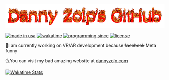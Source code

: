 ![logo.gif](logo.gif)

[![made in usa](https://img.shields.io/badge/made%20in-usa-red)](https://dannyzolp.com/) [![wakatime](https://wakatime.com/badge/user/24ab148b-9d50-4e94-8109-0bf4494a6c50.svg)](https://wakatime.com/@dannyzolp) [![programming since](https://img.shields.io/badge/coding%20since-2014-blueviolet)](https://dannyzolp.com/) [![license](https://img.shields.io/badge/license-WTFPL-brightgreen)](https://en.wikipedia.org/wiki/WTFPL)

🌛I am currently working on VR/AR development because ~~facebook~~ Meta funny

🌜You can visit my <strike>bad</strike> amazing website at [dannyzolp.com](https://dannyzolp.com/)

[![Wakatime Stats](https://github-readme-stats.vercel.app/api/wakatime?username=dannyzolp&theme=dark&show_icons=true)](https://wakatime.com/@dannyzolp)

